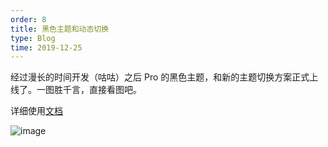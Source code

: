 ```yaml
---
order: 8
title: 黑色主题和动态切换
type: Blog
time: 2019-12-25
---
```


经过漫长的时间开发（咕咕）之后 Pro 的黑色主题，和新的主题切换方案正式上线了。一图胜千言，直接看图吧。

详细使用[文档](/docs/dynamic-theme-cn)

![image](https://gw.alipayobjects.com/zos/antfincdn/raCkHezMns/Kapture%2525202019-11-25%252520at%25252019.15.12.gif)
